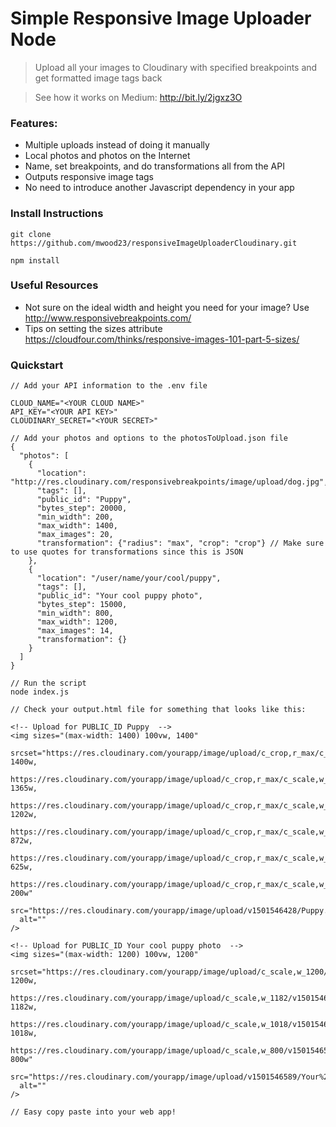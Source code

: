 # Simple Responsive Image Uploader Node

> Upload all your images to Cloudinary with specified breakpoints and get formatted image tags back

> See how it works on Medium: http://bit.ly/2jgxz3O

### Features:

- Multiple uploads instead of doing it manually
- Local photos and photos on the Internet
- Name, set breakpoints, and do transformations all from the API
- Outputs responsive image tags
- No need to introduce another Javascript dependency in your app


### Install Instructions

```
git clone https://github.com/mwood23/responsiveImageUploaderCloudinary.git

npm install

```

### Useful Resources
- Not sure on the ideal width and height you need for your image? Use http://www.responsivebreakpoints.com/
- Tips on setting the sizes attribute https://cloudfour.com/thinks/responsive-images-101-part-5-sizes/

### Quickstart

```
// Add your API information to the .env file

CLOUD_NAME="<YOUR CLOUD NAME>"
API_KEY="<YOUR API KEY>"
CLOUDINARY_SECRET="<YOUR SECRET>"

// Add your photos and options to the photosToUpload.json file
{
  "photos": [
    {
      "location": "http://res.cloudinary.com/responsivebreakpoints/image/upload/dog.jpg",
      "tags": [],
      "public_id": "Puppy",
      "bytes_step": 20000,
      "min_width": 200,
      "max_width": 1400,
      "max_images": 20,
      "transformation": {"radius": "max", "crop": "crop"} // Make sure to use quotes for transformations since this is JSON
    },
    {
      "location": "/user/name/your/cool/puppy",
      "tags": [],
      "public_id": "Your cool puppy photo",
      "bytes_step": 15000,
      "min_width": 800,
      "max_width": 1200,
      "max_images": 14,
      "transformation": {}
    }
  ]
}

// Run the script
node index.js

// Check your output.html file for something that looks like this:

<!-- Upload for PUBLIC_ID Puppy  -->
<img sizes="(max-width: 1400) 100vw, 1400"
  srcset="https://res.cloudinary.com/yourapp/image/upload/c_crop,r_max/c_scale,w_1400/v1501546428/Puppy.jpg 1400w,
  https://res.cloudinary.com/yourapp/image/upload/c_crop,r_max/c_scale,w_1365/v1501546428/Puppy.jpg 1365w,
  https://res.cloudinary.com/yourapp/image/upload/c_crop,r_max/c_scale,w_1202/v1501546428/Puppy.jpg 1202w,
  https://res.cloudinary.com/yourapp/image/upload/c_crop,r_max/c_scale,w_872/v1501546428/Puppy.jpg 872w,
  https://res.cloudinary.com/yourapp/image/upload/c_crop,r_max/c_scale,w_625/v1501546428/Puppy.jpg 625w,
  https://res.cloudinary.com/yourapp/image/upload/c_crop,r_max/c_scale,w_200/v1501546428/Puppy.jpg 200w"
  src="https://res.cloudinary.com/yourapp/image/upload/v1501546428/Puppy.jpg"
  alt=""
/>

<!-- Upload for PUBLIC_ID Your cool puppy photo  -->
<img sizes="(max-width: 1200) 100vw, 1200"
  srcset="https://res.cloudinary.com/yourapp/image/upload/c_scale,w_1200/v1501546589/Your%20cool%20puppy%20photo.jpg 1200w,
  https://res.cloudinary.com/yourapp/image/upload/c_scale,w_1182/v1501546589/Your%20cool%20puppy%20photo.jpg 1182w,
  https://res.cloudinary.com/yourapp/image/upload/c_scale,w_1018/v1501546589/Your%20cool%20puppy%20photo.jpg 1018w,
  https://res.cloudinary.com/yourapp/image/upload/c_scale,w_800/v1501546589/Your%20cool%20puppy%20photo.jpg 800w"
  src="https://res.cloudinary.com/yourapp/image/upload/v1501546589/Your%20cool%20puppy%20photo.jpg"
  alt=""
/>

// Easy copy paste into your web app!
```
